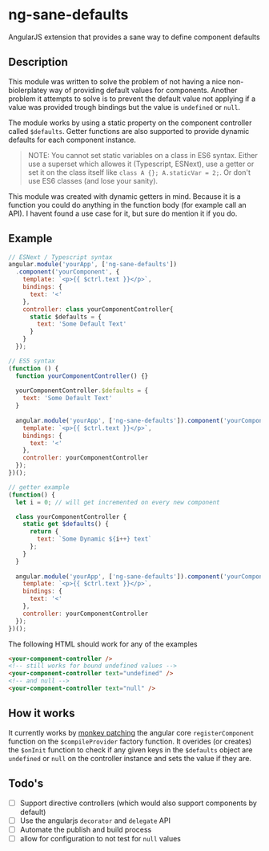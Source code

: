 # ng-sane-defaults
AngularJS extension that provides a sane way to define component defaults

## Description
This module was written to solve the problem of not having a nice non-biolerplatey way of providing default values for components. Another problem it attempts to solve is to prevent the default value not applying if a value was provided trough bindings but the value is `undefined` or `null`.

The module works by using a static property on the component controller called `$defaults`. Getter functions are also supported to provide dynamic defaults for each component instance.

> NOTE: You cannot set static variables on a class in ES6 syntax. Either use a superset which allowes it (Typescript, ESNext), use a getter or set it on the class itself like `class A {}; A.staticVar = 2;`. Or don't use ES6 classes (and lose your sanity).

This module was created with dynamic getters in mind. Because it is a function you could do anything in the function body (for example call an API). I havent found a use case for it, but sure do mention it if you do.

## Example
```js 
// ESNext / Typescript syntax
angular.module('yourApp', ['ng-sane-defaults'])
  .component('yourComponent', {
    template: `<p>{{ $ctrl.text }}</p>`,
    bindings: {
      text: '<'
    },
    controller: class yourComponentController{
      static $defaults = {
        text: 'Some Default Text'
      }
    }
  });
```

```js
// ES5 syntax
(function () {
  function yourComponentController() {}
  
  yourComponentController.$defaults = {
    text: 'Some Default Text'
  }
  
  angular.module('yourApp', ['ng-sane-defaults']).component('yourComponent', {
    template: `<p>{{ $ctrl.text }}</p>`,
    bindings: {
      text: '<'
    },
    controller: yourComponentController
  });
})();
```

```js
// getter example
(function() {
  let i = 0; // will get incremented on every new component

  class yourComponentController {
    static get $defaults() {
      return {
        text: `Some Dynamic ${i++} text`
      };
    }
  }
  
  angular.module('yourApp', ['ng-sane-defaults']).component('yourComponentController', {
    template: `<p>{{ $ctrl.text }}</p>`,
    bindings: {
      text: '<'
    },
    controller: yourComponentController
  });
})();
```
The following HTML should work for any of the examples
```html
<your-component-controller />
<!-- still works for bound undefined values -->
<your-component-controller text="undefined" />
<!-- and null -->
<your-component-controller text="null" />
```

## How it works
It currently works by [monkey patching](https://en.wikipedia.org/wiki/Monkey_patch) the angular core `registerComponent` function on the `$compileProvider` factory function. It overides (or creates) the `$onInit` function to check if any given keys in the `$defaults` object are `undefined` or `null` on the controller instance and sets the value if they are.

## Todo's
- [ ] Support directive controllers (which would also support components by default)
- [ ] Use the angularjs `decorator` and `delegate` API
- [ ] Automate the publish and build process
- [ ] allow for configuration to not test for `null` values
